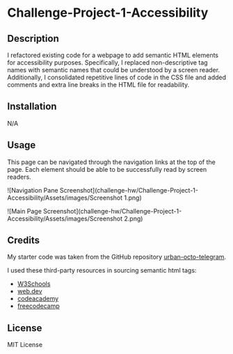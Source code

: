 # Challenge-Project-1-Accessibility

## Description
I refactored existing code for a webpage to add semantic HTML elements for accessibility purposes. Specifically, I replaced non-descriptive tag names with semantic names that could be understood by a screen reader. Additionally, I consolidated repetitive lines of code in the CSS file and added comments and extra line breaks in the HTML file for readability.

## Installation
N/A

## Usage
This page can be navigated through the navigation links at the top of the page. Each element should be able to be successfully read by screen readers.

![Navigation Pane Screenshot](challenge-hw/Challenge-Project-1-Accessibility/Assets/images/Screenshot 1.png)

![Main Page Screenshot](challenge-hw/Challenge-Project-1-Accessibility/Assets/images/Screenshot 2.png)

## Credits

My starter code was taken from the GitHub repository [urban-octo-telegram](urban-octo-telegram). 

I used these third-party resources in sourcing semantic html tags:
- [W3Schools](https://www.w3schools.com/html/html5_semantic_elements.asp)
- [web.dev](https://web.dev/learn/html/semantic-html/)
- [codeacademy](https://www.codecademy.com/learn/learn-html/modules/learn-semantic-html/cheatsheet)
- [freecodecamp](https://www.freecodecamp.org/news/semantic-html5-elements/)

## License
MIT License


